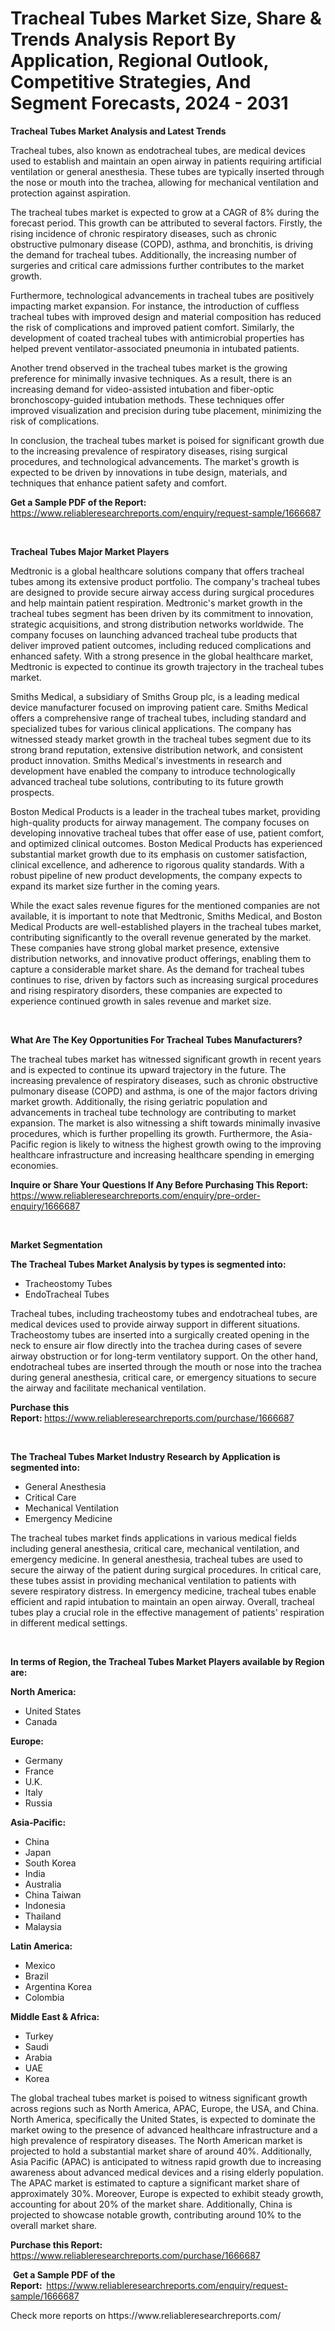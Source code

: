<p><h1>Tracheal Tubes Market Size, Share & Trends Analysis Report By Application, Regional Outlook, Competitive Strategies, And Segment Forecasts, 2024 - 2031</h1></p><p><strong>Tracheal Tubes Market Analysis and Latest Trends</strong></p>
<p><p>Tracheal tubes, also known as endotracheal tubes, are medical devices used to establish and maintain an open airway in patients requiring artificial ventilation or general anesthesia. These tubes are typically inserted through the nose or mouth into the trachea, allowing for mechanical ventilation and protection against aspiration.</p><p>The tracheal tubes market is expected to grow at a CAGR of 8% during the forecast period. This growth can be attributed to several factors. Firstly, the rising incidence of chronic respiratory diseases, such as chronic obstructive pulmonary disease (COPD), asthma, and bronchitis, is driving the demand for tracheal tubes. Additionally, the increasing number of surgeries and critical care admissions further contributes to the market growth.</p><p>Furthermore, technological advancements in tracheal tubes are positively impacting market expansion. For instance, the introduction of cuffless tracheal tubes with improved design and material composition has reduced the risk of complications and improved patient comfort. Similarly, the development of coated tracheal tubes with antimicrobial properties has helped prevent ventilator-associated pneumonia in intubated patients.</p><p>Another trend observed in the tracheal tubes market is the growing preference for minimally invasive techniques. As a result, there is an increasing demand for video-assisted intubation and fiber-optic bronchoscopy-guided intubation methods. These techniques offer improved visualization and precision during tube placement, minimizing the risk of complications.</p><p>In conclusion, the tracheal tubes market is poised for significant growth due to the increasing prevalence of respiratory diseases, rising surgical procedures, and technological advancements. The market's growth is expected to be driven by innovations in tube design, materials, and techniques that enhance patient safety and comfort.</p></p>
<p><strong>Get a Sample PDF of the Report:&nbsp;</strong> <a href="https://www.reliableresearchreports.com/enquiry/request-sample/1666687">https://www.reliableresearchreports.com/enquiry/request-sample/1666687</a></p>
<p>&nbsp;</p>
<p><strong>Tracheal Tubes Major Market Players</strong></p>
<p><p>Medtronic is a global healthcare solutions company that offers tracheal tubes among its extensive product portfolio. The company's tracheal tubes are designed to provide secure airway access during surgical procedures and help maintain patient respiration. Medtronic's market growth in the tracheal tubes segment has been driven by its commitment to innovation, strategic acquisitions, and strong distribution networks worldwide. The company focuses on launching advanced tracheal tube products that deliver improved patient outcomes, including reduced complications and enhanced safety. With a strong presence in the global healthcare market, Medtronic is expected to continue its growth trajectory in the tracheal tubes market.</p><p>Smiths Medical, a subsidiary of Smiths Group plc, is a leading medical device manufacturer focused on improving patient care. Smiths Medical offers a comprehensive range of tracheal tubes, including standard and specialized tubes for various clinical applications. The company has witnessed steady market growth in the tracheal tubes segment due to its strong brand reputation, extensive distribution network, and consistent product innovation. Smiths Medical's investments in research and development have enabled the company to introduce technologically advanced tracheal tube solutions, contributing to its future growth prospects.</p><p>Boston Medical Products is a leader in the tracheal tubes market, providing high-quality products for airway management. The company focuses on developing innovative tracheal tubes that offer ease of use, patient comfort, and optimized clinical outcomes. Boston Medical Products has experienced substantial market growth due to its emphasis on customer satisfaction, clinical excellence, and adherence to rigorous quality standards. With a robust pipeline of new product developments, the company expects to expand its market size further in the coming years.</p><p>While the exact sales revenue figures for the mentioned companies are not available, it is important to note that Medtronic, Smiths Medical, and Boston Medical Products are well-established players in the tracheal tubes market, contributing significantly to the overall revenue generated by the market. These companies have strong global market presence, extensive distribution networks, and innovative product offerings, enabling them to capture a considerable market share. As the demand for tracheal tubes continues to rise, driven by factors such as increasing surgical procedures and rising respiratory disorders, these companies are expected to experience continued growth in sales revenue and market size.</p></p>
<p>&nbsp;</p>
<p><strong>What Are The Key Opportunities For Tracheal Tubes Manufacturers?</strong></p>
<p><p>The tracheal tubes market has witnessed significant growth in recent years and is expected to continue its upward trajectory in the future. The increasing prevalence of respiratory diseases, such as chronic obstructive pulmonary disease (COPD) and asthma, is one of the major factors driving market growth. Additionally, the rising geriatric population and advancements in tracheal tube technology are contributing to market expansion. The market is also witnessing a shift towards minimally invasive procedures, which is further propelling its growth. Furthermore, the Asia-Pacific region is likely to witness the highest growth owing to the improving healthcare infrastructure and increasing healthcare spending in emerging economies.</p></p>
<p><strong>Inquire or Share Your Questions If Any Before Purchasing This Report:</strong> <a href="https://www.reliableresearchreports.com/enquiry/pre-order-enquiry/1666687">https://www.reliableresearchreports.com/enquiry/pre-order-enquiry/1666687</a></p>
<p>&nbsp;</p>
<p><strong>Market Segmentation</strong></p>
<p><strong>The Tracheal Tubes Market Analysis by types is segmented into:</strong></p>
<p><ul><li>Tracheostomy Tubes</li><li>EndoTracheal Tubes</li></ul></p>
<p><p>Tracheal tubes, including tracheostomy tubes and endotracheal tubes, are medical devices used to provide airway support in different situations. Tracheostomy tubes are inserted into a surgically created opening in the neck to ensure air flow directly into the trachea during cases of severe airway obstruction or for long-term ventilatory support. On the other hand, endotracheal tubes are inserted through the mouth or nose into the trachea during general anesthesia, critical care, or emergency situations to secure the airway and facilitate mechanical ventilation.</p></p>
<p><strong>Purchase this Report:&nbsp;</strong><a href="https://www.reliableresearchreports.com/purchase/1666687">https://www.reliableresearchreports.com/purchase/1666687</a></p>
<p>&nbsp;</p>
<p><strong>The Tracheal Tubes Market Industry Research by Application is segmented into:</strong></p>
<p><ul><li>General Anesthesia</li><li>Critical Care</li><li>Mechanical Ventilation</li><li>Emergency Medicine</li></ul></p>
<p><p>The tracheal tubes market finds applications in various medical fields including general anesthesia, critical care, mechanical ventilation, and emergency medicine. In general anesthesia, tracheal tubes are used to secure the airway of the patient during surgical procedures. In critical care, these tubes assist in providing mechanical ventilation to patients with severe respiratory distress. In emergency medicine, tracheal tubes enable efficient and rapid intubation to maintain an open airway. Overall, tracheal tubes play a crucial role in the effective management of patients' respiration in different medical settings.</p></p>
<p>&nbsp;</p>
<p><strong>In terms of Region, the Tracheal Tubes Market Players available by Region are:</strong></p>
<p>
    <p> <strong> North America: </strong>
        <ul>
            <li>United States</li>
            <li>Canada</li>
        </ul>
        </p> 
    <p> <strong> Europe: </strong>
        <ul>
            <li>Germany</li>
            <li>France</li>
            <li>U.K.</li>
            <li>Italy</li>
            <li>Russia</li>
        </ul>
        </p> 
    <p> <strong> Asia-Pacific: </strong>
        <ul>
            <li>China</li>
            <li>Japan</li>
            <li>South Korea</li>
            <li>India</li>
            <li>Australia</li>
            <li>China Taiwan</li>
            <li>Indonesia</li>
            <li>Thailand</li>
            <li>Malaysia</li>
        </ul>
        </p> 
    <p> <strong> Latin America: </strong>
        <ul>
            <li>Mexico</li>
            <li>Brazil</li>
            <li>Argentina Korea</li>
            <li>Colombia</li>
        </ul>
        </p> 
    <p> <strong> Middle East & Africa: </strong>
        <ul>
            <li>Turkey</li>
            <li>Saudi</li>
            <li>Arabia</li>
            <li>UAE</li>
            <li>Korea</li>
        </ul>
    </p>
    </p>
<p><p>The global tracheal tubes market is poised to witness significant growth across regions such as North America, APAC, Europe, the USA, and China. North America, specifically the United States, is expected to dominate the market owing to the presence of advanced healthcare infrastructure and a high prevalence of respiratory diseases. The North American market is projected to hold a substantial market share of around 40%. Additionally, Asia Pacific (APAC) is anticipated to witness rapid growth due to increasing awareness about advanced medical devices and a rising elderly population. The APAC market is estimated to capture a significant market share of approximately 30%. Moreover, Europe is expected to exhibit steady growth, accounting for about 20% of the market share. Additionally, China is projected to showcase notable growth, contributing around 10% to the overall market share.</p></p>
<p><strong>Purchase this Report: </strong><a href="https://www.reliableresearchreports.com/purchase/1666687">https://www.reliableresearchreports.com/purchase/1666687</a></p>
<p>&nbsp;<strong>Get a Sample PDF of the Report:&nbsp;&nbsp;</strong><a href="https://www.reliableresearchreports.com/enquiry/request-sample/1666687">https://www.reliableresearchreports.com/enquiry/request-sample/1666687</a></p>
<p><strong></strong></p>
<p>Check more reports on https://www.reliableresearchreports.com/</p>